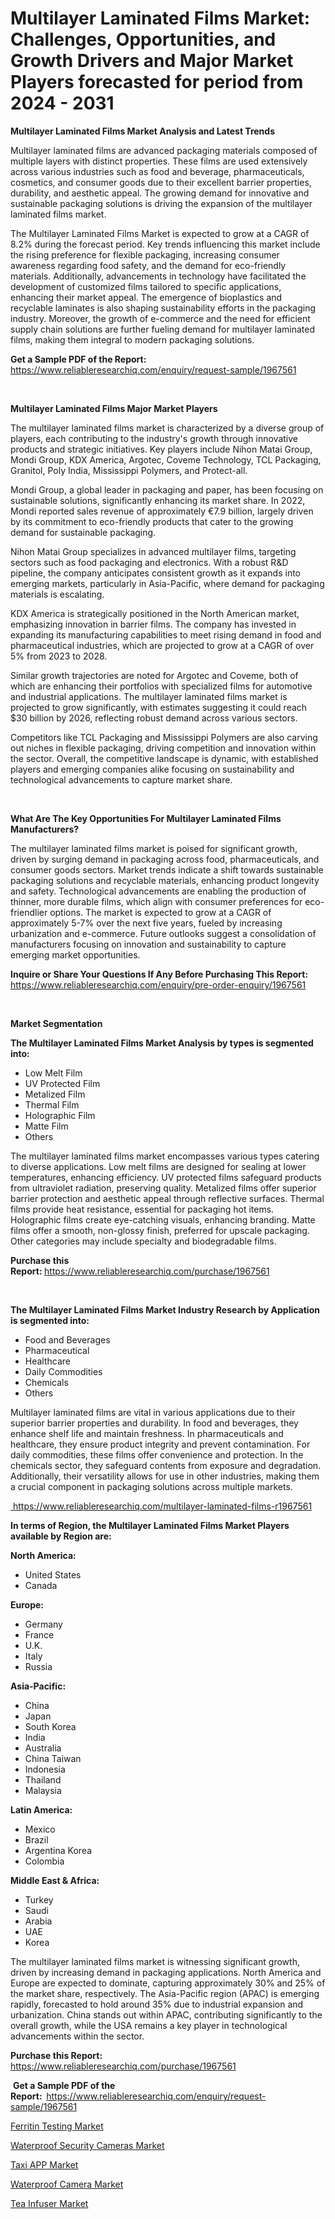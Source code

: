 <p><h1>Multilayer Laminated Films Market: Challenges, Opportunities, and Growth Drivers and Major Market Players forecasted for period from 2024 - 2031</h1></p><p><strong>Multilayer Laminated Films Market Analysis and Latest Trends</strong></p>
<p><p>Multilayer laminated films are advanced packaging materials composed of multiple layers with distinct properties. These films are used extensively across various industries such as food and beverage, pharmaceuticals, cosmetics, and consumer goods due to their excellent barrier properties, durability, and aesthetic appeal. The growing demand for innovative and sustainable packaging solutions is driving the expansion of the multilayer laminated films market.</p><p>The Multilayer Laminated Films Market is expected to grow at a CAGR of 8.2% during the forecast period. Key trends influencing this market include the rising preference for flexible packaging, increasing consumer awareness regarding food safety, and the demand for eco-friendly materials. Additionally, advancements in technology have facilitated the development of customized films tailored to specific applications, enhancing their market appeal. The emergence of bioplastics and recyclable laminates is also shaping sustainability efforts in the packaging industry. Moreover, the growth of e-commerce and the need for efficient supply chain solutions are further fueling demand for multilayer laminated films, making them integral to modern packaging solutions.</p></p>
<p><strong>Get a Sample PDF of the Report:&nbsp;</strong> <a href="https://www.reliableresearchiq.com/enquiry/request-sample/1967561?utm_campaign=1106&utm_medium=2&utm_source=Github&utm_content=ia&utm_term=15112024&utm_id=multilayer-laminated-films">https://www.reliableresearchiq.com/enquiry/request-sample/1967561</a></p>
<p>&nbsp;</p>
<p><strong>Multilayer Laminated Films Major Market Players</strong></p>
<p><p>The multilayer laminated films market is characterized by a diverse group of players, each contributing to the industry's growth through innovative products and strategic initiatives. Key players include Nihon Matai Group, Mondi Group, KDX America, Argotec, Coveme Technology, TCL Packaging, Granitol, Poly India, Mississippi Polymers, and Protect-all.</p><p>Mondi Group, a global leader in packaging and paper, has been focusing on sustainable solutions, significantly enhancing its market share. In 2022, Mondi reported sales revenue of approximately €7.9 billion, largely driven by its commitment to eco-friendly products that cater to the growing demand for sustainable packaging.</p><p>Nihon Matai Group specializes in advanced multilayer films, targeting sectors such as food packaging and electronics. With a robust R&D pipeline, the company anticipates consistent growth as it expands into emerging markets, particularly in Asia-Pacific, where demand for packaging materials is escalating.</p><p>KDX America is strategically positioned in the North American market, emphasizing innovation in barrier films. The company has invested in expanding its manufacturing capabilities to meet rising demand in food and pharmaceutical industries, which are projected to grow at a CAGR of over 5% from 2023 to 2028.</p><p>Similar growth trajectories are noted for Argotec and Coveme, both of which are enhancing their portfolios with specialized films for automotive and industrial applications. The multilayer laminated films market is projected to grow significantly, with estimates suggesting it could reach $30 billion by 2026, reflecting robust demand across various sectors.</p><p>Competitors like TCL Packaging and Mississippi Polymers are also carving out niches in flexible packaging, driving competition and innovation within the sector. Overall, the competitive landscape is dynamic, with established players and emerging companies alike focusing on sustainability and technological advancements to capture market share.</p></p>
<p>&nbsp;</p>
<p><strong>What Are The Key Opportunities For Multilayer Laminated Films Manufacturers?</strong></p>
<p><p>The multilayer laminated films market is poised for significant growth, driven by surging demand in packaging across food, pharmaceuticals, and consumer goods sectors. Market trends indicate a shift towards sustainable packaging solutions and recyclable materials, enhancing product longevity and safety. Technological advancements are enabling the production of thinner, more durable films, which align with consumer preferences for eco-friendlier options. The market is expected to grow at a CAGR of approximately 5-7% over the next five years, fueled by increasing urbanization and e-commerce. Future outlooks suggest a consolidation of manufacturers focusing on innovation and sustainability to capture emerging market opportunities.</p></p>
<p><strong>Inquire or Share Your Questions If Any Before Purchasing This Report:</strong> <a href="https://www.reliableresearchiq.com/enquiry/pre-order-enquiry/1967561?utm_campaign=1106&utm_medium=2&utm_source=Github&utm_content=ia&utm_term=15112024&utm_id=multilayer-laminated-films">https://www.reliableresearchiq.com/enquiry/pre-order-enquiry/1967561</a></p>
<p>&nbsp;</p>
<p><strong>Market Segmentation</strong></p>
<p><strong>The Multilayer Laminated Films Market Analysis by types is segmented into:</strong></p>
<p><ul><li>Low Melt Film</li><li>UV Protected Film</li><li>Metalized Film</li><li>Thermal Film</li><li>Holographic Film</li><li>Matte Film</li><li>Others</li></ul></p>
<p><p>The multilayer laminated films market encompasses various types catering to diverse applications. Low melt films are designed for sealing at lower temperatures, enhancing efficiency. UV protected films safeguard products from ultraviolet radiation, preserving quality. Metalized films offer superior barrier protection and aesthetic appeal through reflective surfaces. Thermal films provide heat resistance, essential for packaging hot items. Holographic films create eye-catching visuals, enhancing branding. Matte films offer a smooth, non-glossy finish, preferred for upscale packaging. Other categories may include specialty and biodegradable films.</p></p>
<p><strong>Purchase this Report:&nbsp;</strong><a href="https://www.reliableresearchiq.com/purchase/1967561?utm_campaign=1106&utm_medium=2&utm_source=Github&utm_content=ia&utm_term=15112024&utm_id=multilayer-laminated-films">https://www.reliableresearchiq.com/purchase/1967561</a></p>
<p>&nbsp;</p>
<p><strong>The Multilayer Laminated Films Market Industry Research by Application is segmented into:</strong></p>
<p><ul><li>Food and Beverages</li><li>Pharmaceutical</li><li>Healthcare</li><li>Daily Commodities</li><li>Chemicals</li><li>Others</li></ul></p>
<p><p>Multilayer laminated films are vital in various applications due to their superior barrier properties and durability. In food and beverages, they enhance shelf life and maintain freshness. In pharmaceuticals and healthcare, they ensure product integrity and prevent contamination. For daily commodities, these films offer convenience and protection. In the chemicals sector, they safeguard contents from exposure and degradation. Additionally, their versatility allows for use in other industries, making them a crucial component in packaging solutions across multiple markets.</p></p>
<p><a href="https://www.reliableresearchiq.com/multilayer-laminated-films-r1967561?utm_campaign=1106&utm_medium=2&utm_source=Github&utm_content=ia&utm_term=15112024&utm_id=multilayer-laminated-films">&nbsp;https://www.reliableresearchiq.com/multilayer-laminated-films-r1967561</a></p>
<p><strong>In terms of Region, the Multilayer Laminated Films Market Players available by Region are:</strong></p>
<p>
    <p> <strong> North America: </strong>
        <ul>
            <li>United States</li>
            <li>Canada</li>
        </ul>
        </p> 
    <p> <strong> Europe: </strong>
        <ul>
            <li>Germany</li>
            <li>France</li>
            <li>U.K.</li>
            <li>Italy</li>
            <li>Russia</li>
        </ul>
        </p> 
    <p> <strong> Asia-Pacific: </strong>
        <ul>
            <li>China</li>
            <li>Japan</li>
            <li>South Korea</li>
            <li>India</li>
            <li>Australia</li>
            <li>China Taiwan</li>
            <li>Indonesia</li>
            <li>Thailand</li>
            <li>Malaysia</li>
        </ul>
        </p> 
    <p> <strong> Latin America: </strong>
        <ul>
            <li>Mexico</li>
            <li>Brazil</li>
            <li>Argentina Korea</li>
            <li>Colombia</li>
        </ul>
        </p> 
    <p> <strong> Middle East & Africa: </strong>
        <ul>
            <li>Turkey</li>
            <li>Saudi</li>
            <li>Arabia</li>
            <li>UAE</li>
            <li>Korea</li>
        </ul>
    </p>
    </p>
<p><p>The multilayer laminated films market is witnessing significant growth, driven by increasing demand in packaging applications. North America and Europe are expected to dominate, capturing approximately 30% and 25% of the market share, respectively. The Asia-Pacific region (APAC) is emerging rapidly, forecasted to hold around 35% due to industrial expansion and urbanization. China stands out within APAC, contributing significantly to the overall growth, while the USA remains a key player in technological advancements within the sector.</p></p>
<p><strong>Purchase this Report: </strong><a href="https://www.reliableresearchiq.com/purchase/1967561?utm_campaign=1106&utm_medium=2&utm_source=Github&utm_content=ia&utm_term=15112024&utm_id=multilayer-laminated-films">https://www.reliableresearchiq.com/purchase/1967561</a></p>
<p>&nbsp;<strong>Get a Sample PDF of the Report:&nbsp;&nbsp;</strong><a href="https://www.reliableresearchiq.com/enquiry/request-sample/1967561?utm_campaign=1106&utm_medium=2&utm_source=Github&utm_content=ia&utm_term=15112024&utm_id=multilayer-laminated-films">https://www.reliableresearchiq.com/enquiry/request-sample/1967561</a></p>
<p><strong></strong></p>
<p><p><a href="https://issuu.com/reportprime-2/docs/ferritin-testing-market-size-2030.p_de425ba6ea106b?utm_campaign=1106&utm_medium=2&utm_source=Github&utm_content=ia&utm_term=15112024&utm_id=multilayer-laminated-films">Ferritin Testing Market</a></p><p><a href="https://www.linkedin.com/pulse/waterproof-security-cameras-market-size-share-trends-gk1kc?utm_campaign=1106&utm_medium=2&utm_source=Github&utm_content=ia&utm_term=15112024&utm_id=multilayer-laminated-films">Waterproof Security Cameras Market</a></p><p><a href="https://issuu.com/reportprime-2/docs/taxi-app-market-size-2030.pptx_525217a78c7100?utm_campaign=1106&utm_medium=2&utm_source=Github&utm_content=ia&utm_term=15112024&utm_id=multilayer-laminated-films">Taxi APP Market</a></p><p><a href="https://www.linkedin.com/pulse/waterproof-camera-market-emerging-trends-future-prospects-khvic?utm_campaign=1106&utm_medium=2&utm_source=Github&utm_content=ia&utm_term=15112024&utm_id=multilayer-laminated-films">Waterproof Camera Market</a></p><p><a href="https://www.linkedin.com/pulse/tea-infuser-market-velocity-11-cagr-trajectory-2024-2031-kwljc?utm_campaign=1106&utm_medium=2&utm_source=Github&utm_content=ia&utm_term=15112024&utm_id=multilayer-laminated-films">Tea Infuser Market</a></p></p>